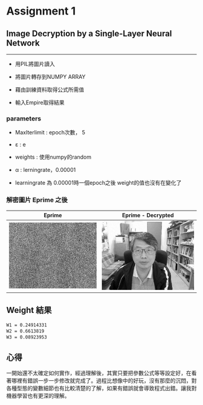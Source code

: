 # Assignment 1
## Image Decryption by a Single-Layer Neural Network 
***

 * 用PIL將圖片讀入
 
 * 將圖片轉存到NUMPY ARRAY
 
 * 藉由訓練資料取得公式所需值
 
 * 輸入Empire取得結果
 
 
###  parameters

* MaxIterlimit : epoch次數， 5

* ε : e

* weights : 使用numpy的random

* α : lerningrate，0.00001

* learningrate 為 0.00001時一個epoch之後 weight的值也沒有在變化了


### 解密圖片 Eprime 之後

| Eprime          | Eprime - Decrypted |
| :-------------: |:---------------:|
| ![Eprime](https://github.com/bill41708/ML2018_410421225/blob/master/ML2018_410421225/Eprime.png) | ![result](https://github.com/bill41708/ML2018_410421225/blob/master/ML2018_410421225/result.png) |


## Weight 結果
```
W1 = 0.24914331
W2 = 0.6613819
W3 = 0.08923953
```

## 心得
一開始還不太確定如何實作，經過理解後，其實只要把參數公式等等設定好，在看著哪裡有錯誤一步一步修改就完成了。過程比想像中的好玩，沒有那麼的沉悶，對各種型態的變數細節也有比較清楚的了解，如果有錯誤就會導致程式出錯。讓我對機器學習也有更深的理解。
